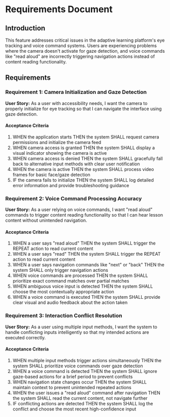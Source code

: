 # Requirements Document

## Introduction

This feature addresses critical issues in the adaptive learning platform's eye tracking and voice command systems. Users are experiencing problems where the camera doesn't activate for gaze detection, and voice commands like "read aloud" are incorrectly triggering navigation actions instead of content reading functionality.

## Requirements

### Requirement 1: Camera Initialization and Gaze Detection

**User Story:** As a user with accessibility needs, I want the camera to properly initialize for eye tracking so that I can navigate the interface using gaze detection.

#### Acceptance Criteria

1. WHEN the application starts THEN the system SHALL request camera permissions and initialize the camera feed
2. WHEN camera access is granted THEN the system SHALL display a visual indicator showing the camera is active
3. WHEN camera access is denied THEN the system SHALL gracefully fall back to alternative input methods with clear user notification
4. WHEN the camera is active THEN the system SHALL process video frames for basic face/gaze detection
5. IF the camera fails to initialize THEN the system SHALL log detailed error information and provide troubleshooting guidance

### Requirement 2: Voice Command Processing Accuracy

**User Story:** As a user relying on voice commands, I want "read aloud" commands to trigger content reading functionality so that I can hear lesson content without unintended navigation.

#### Acceptance Criteria

1. WHEN a user says "read aloud" THEN the system SHALL trigger the REPEAT action to read current content
2. WHEN a user says "read" THEN the system SHALL trigger the REPEAT action to read current content  
3. WHEN a user says navigation commands like "next" or "back" THEN the system SHALL only trigger navigation actions
4. WHEN voice commands are processed THEN the system SHALL prioritize exact command matches over partial matches
5. WHEN ambiguous voice input is detected THEN the system SHALL choose the most contextually appropriate action
6. WHEN a voice command is executed THEN the system SHALL provide clear visual and audio feedback about the action taken

### Requirement 3: Interaction Conflict Resolution

**User Story:** As a user using multiple input methods, I want the system to handle conflicting inputs intelligently so that my intended actions are executed correctly.

#### Acceptance Criteria

1. WHEN multiple input methods trigger actions simultaneously THEN the system SHALL prioritize voice commands over gaze detection
2. WHEN a voice command is detected THEN the system SHALL ignore gaze-based actions for a brief period to prevent conflicts
3. WHEN navigation state changes occur THEN the system SHALL maintain context to prevent unintended repeated actions
4. WHEN the user issues a "read aloud" command after navigation THEN the system SHALL read the current content, not navigate further
5. IF conflicting actions are detected THEN the system SHALL log the conflict and choose the most recent high-confidence input
